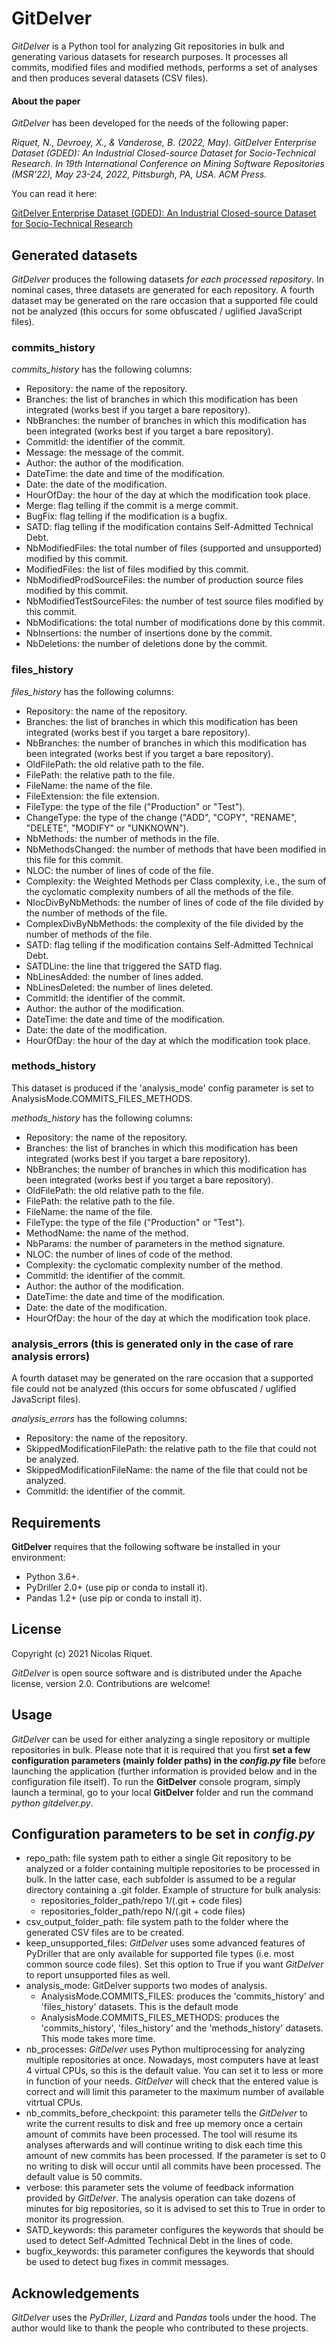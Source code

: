 # GitDelver

*GitDelver* is a Python tool for analyzing Git repositories in bulk and generating various datasets for research purposes. It processes all commits, modified files and modified methods, performs a set of analyses and then produces several datasets (CSV files).

#### About the paper

*GitDelver* has been developed for the needs of the following paper:

*Riquet, N., Devroey, X., & Vanderose, B. (2022, May). GitDelver Enterprise Dataset (GDED): An Industrial Closed-source Dataset for Socio-Technical Research. In 19th International Conference on Mining Software Repositories (MSR'22), May 23-24, 2022, Pittsburgh, PA, USA. ACM Press.*

You can read it here:

[GitDelver Enterprise Dataset (GDED): An Industrial Closed-source Dataset for Socio-Technical Research](https://xdevroey.be/publication/riquet-2022/riquet-2022.pdf)

## Generated datasets

*GitDelver* produces the following datasets *for each processed repository*. In nominal cases, three datasets are generated for each repository. A fourth dataset may be generated on the rare occasion that a supported file could not be analyzed (this occurs for some obfuscated / uglified JavaScript files).

### commits_history

*commits_history* has the following columns:

* Repository: the name of the repository.
* Branches: the list of branches in which this modification has been integrated (works best if you target a bare repository).
* NbBranches: the number of branches in which this modification has been integrated (works best if you target a bare repository).
* CommitId: the identifier of the commit.
* Message: the message of the commit.
* Author: the author of the modification.
* DateTime: the date and time of the modification.
* Date: the date of the modification.
* HourOfDay: the hour of the day at which the modification took place.
* Merge: flag telling if the commit is a merge commit.
* BugFix: flag telling if the modification is a bugfix.
* SATD: flag telling if the modification contains Self-Admitted Technical Debt.
* NbModifiedFiles: the total number of files (supported and unsupported) modified by this commit.
* ModifiedFiles: the list of files modified by this commit.
* NbModifiedProdSourceFiles: the number of production source files modified by this commit.
* NbModifiedTestSourceFiles: the number of test source files modified by this commit.
* NbModifications: the total number of modifications done by this commit.
* NbInsertions: the number of insertions done by the commit.
* NbDeletions: the number of deletions done by the commit.

### files_history

*files_history* has the following columns:

* Repository: the name of the repository.
* Branches: the list of branches in which this modification has been integrated (works best if you target a bare repository).
* NbBranches: the number of branches in which this modification has been integrated (works best if you target a bare repository).
* OldFilePath: the old relative path to the file.
* FilePath: the relative path to the file.
* FileName: the name of the file.
* FileExtension: the file extension.
* FileType: the type of the file ("Production" or "Test").
* ChangeType: the type of the change ("ADD", "COPY", "RENAME", "DELETE", "MODIFY" or "UNKNOWN").
* NbMethods: the number of methods in the file.
* NbMethodsChanged: the number of methods that have been modified in this file for this commit.
* NLOC: the number of lines of code of the file.
* Complexity: the Weighted Methods per Class complexity, i.e., the sum of the cyclomatic complexity numbers of all the methods of the file.
* NlocDivByNbMethods: the number of lines of code of the file divided by the number of methods of the file.
* ComplexDivByNbMethods: the complexity of the file divided by the number of methods of the file.
* SATD: flag telling if the modification contains Self-Admitted Technical Debt.
* SATDLine: the line that triggered the SATD flag.
* NbLinesAdded: the number of lines added.
* NbLinesDeleted: the number of lines deleted.
* CommitId: the identifier of the commit.
* Author: the author of the modification.
* DateTime: the date and time of the modification.
* Date: the date of the modification.
* HourOfDay: the hour of the day at which the modification took place.

### methods_history

This dataset is produced if the 'analysis_mode' config parameter is set to AnalysisMode.COMMITS_FILES_METHODS.

*methods_history* has the following columns:

* Repository: the name of the repository.
* Branches: the list of branches in which this modification has been integrated (works best if you target a bare repository).
* NbBranches: the number of branches in which this modification has been integrated (works best if you target a bare repository).
* OldFilePath: the old relative path to the file.
* FilePath: the relative path to the file.
* FileName: the name of the file.
* FileType: the type of the file ("Production" or "Test").
* MethodName: the name of the method.
* NbParams: the number of parameters in the method signature.
* NLOC: the number of lines of code of the method.
* Complexity: the cyclomatic complexity number of the method.
* CommitId: the identifier of the commit.
* Author: the author of the modification.
* DateTime: the date and time of the modification.
* Date: the date of the modification.
* HourOfDay: the hour of the day at which the modification took place.

### analysis_errors (this is generated only in the case of rare analysis errors)

A fourth dataset may be generated on the rare occasion that a supported file could not be analyzed (this occurs for some obfuscated / uglified JavaScript files).

*analysis_errors* has the following columns:

* Repository: the name of the repository.
* SkippedModificationFilePath: the relative path to the file that could not be analyzed.
* SkippedModificationFileName: the name of the file that could not be analyzed.
* CommitId: the identifier of the commit.

## Requirements

**GitDelver** requires that the following software be installed in your environment:

* Python 3.6+.
* PyDriller 2.0+ (use pip or conda to install it).
* Pandas 1.2+ (use pip or conda to install it).

## License

Copyright (c) 2021 Nicolas Riquet.

*GitDelver* is open source software and is distributed under the Apache license, version 2.0. Contributions are welcome!

## Usage

*GitDelver* can be used for either analyzing a single repository or multiple repositories in bulk. Please note that it is required that you first **set a few configuration parameters (mainly folder paths) in the *config.py* file** before launching the application (further information is provided below and in the configuration file itself). To run the **GitDelver** console program, simply launch a terminal, go to your local **GitDelver** folder and run the command *python gitdelver.py*.

## Configuration parameters to be set in *config.py*

* repo_path: file system path to either a single Git repository to be analyzed or a folder containing multiple repositories to be processed in bulk. In the latter case, each subfolder is assumed to be a regular directory containing a .git folder. Example of structure for bulk analysis:
  * repositories_folder_path/repo 1/(.git + code files)
  * repositories_folder_path/repo N/(.git + code files)  
* csv_output_folder_path: file system path to the folder where the generated CSV files are to be created.
* keep_unsupported_files: *GitDelver* uses some advanced features of PyDriller that are only available for supported file types (i.e. most common source code files). Set this option to True if you want *GitDelver* to report unsupported files as well.
* analysis_mode: GitDelver supports two modes of analysis.
    * AnalysisMode.COMMITS_FILES: produces the 'commits_history' and 'files_history' datasets. This is the default mode
    * AnalysisMode.COMMITS_FILES_METHODS: produces the 'commits_history', 'files_history' and the 'methods_history' datasets. This mode takes more time.
* nb_processes: *GitDelver* uses Python multiprocessing for analyzing multiple repositories at once. Nowadays, most computers have at least 4 virtual CPUs, so this is the default value. You can set it to less or more in function of your needs. *GitDelver* will check that the entered value is correct and will limit this parameter to the maximum number of available vitrtual CPUs.
* nb_commits_before_checkpoint: this parameter tells the *GitDelver* to write the current results to disk and free up memory once a certain amount of commits have been processed. The tool will resume its analyses afterwards and will continue writing to disk each time this amount of new commits has been processed. If the parameter is set to 0 no writing to disk will occur until all commits have been processed. The default value is 50 commits.
* verbose: this parameter sets the volume of feedback information provided by *GitDelver*. The analysis operation can take dozens of minutes for big repositories, so it is advised to set this to True in order to monitor its progression.
* SATD_keywords: this parameter configures the keywords that should be used to detect Self-Admitted Technical Debt in the lines of code.
* bugfix_keywords: this parameter configures the keywords that should be used to detect bug fixes in commit messages.

## Acknowledgements

*GitDelver* uses the *PyDriller*, *Lizard* and *Pandas* tools under the hood. The author would like to thank the people who contributed to these projects.